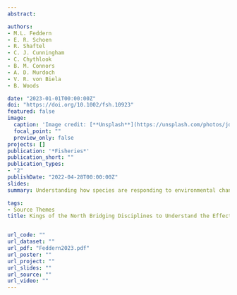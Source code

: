 ```yaml
---
abstract:

authors:
- M.L. Feddern
- E. R. Schoen
- R. Shaftel
- C. J. Cunningham
- C. Chythlook
- B. M. Connors
- A. D. Murdoch
- V. R. von Biela
- B. Woods

date: "2023-01-01T00:00:00Z"
doi: "https://doi.org/10.1002/fsh.10923"
featured: false
image:
  caption: 'Image credit: [**Unsplash**](https://unsplash.com/photos/jdD8gXaTZsc)'
  focal_point: ""
  preview_only: false
projects: []
publication: '*Fisheries*'
publication_short: ""
publication_types:
- "2"
publishDate: "2022-04-28T00:00:00Z"
slides: 
summary: Understanding how species are responding to environmental change is a central challenge for stewards and managers of fish and wildlife who seek to maintain harvest opportunities for communities and Indigenous peoples. This is a particularly daunting but increasingly important task in remote, high-latitude regions where environmental conditions are changing rapidly and data collection is logistically difficult. The Arctic–Yukon– Kuskokwim (AYK) region encompasses the northern extent of the Chinook Salmon Oncorhynchus tshawytscha range where populations are experiencing rapid rates of environmental change across both freshwater and marine habitats due to global climate change. Climate–salmon interactions in the AYK region are a particularly pressing issue as many local communities have a deep reliance on a subsistence way of life. Here, we synthesize perspectives shared at a recent workshop on Chinook Salmon declines in the AYK region. The objectives were to discuss current understandings of climate–Chinook Salmon interactions, develop a set of outstanding questions, review available data and its limitations in addressing these questions, and describe the perspectives expressed by participants in this workshop from diverse backgrounds. We conclude by suggesting pathways forward to integrate different types of information and build relationships among communities, academic partners, and fishery management agencies.

tags:
- Source Themes
title: Kings of the North Bridging Disciplines to Understand the Effects of Changing Climate on Chinook Salmon in the Arctic–Yukon–Kuskokwim Region


url_code: ""
url_dataset: ""
url_pdf: "Feddern2023.pdf"
url_poster: ""
url_project: ""
url_slides: ""
url_source: ""
url_video: ""
---
```

